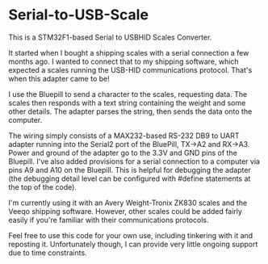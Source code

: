 # Serial-to-USB-Scale
This is a STM32F1-based Serial to USBHID Scales Converter.

It started when I bought a shipping scales with a serial connection a few months ago. I wanted to connect that to my shipping software, which expected a scales running the USB-HID communications protocol. That's when this adapter came to be!

I use the Bluepill to send a character to the scales, requesting data. The scales then responds with a text string containing the weight and some other details. The adapter parses the string, then sends the data onto the computer.

The wiring simply consists of a MAX232-based RS-232 DB9 to UART adapter running into the Serial2 port of the BluePill, TX->A2 and RX->A3. Power and ground of the adapter go to the 3.3V and GND pins of the Bluepill. I've also added provisions for a serial connection to a computer via pins A9 and A10 on the Bluepill. This is helpful for debugging the adapter (the debugging detail level can be configured with #define statements at the top of the code).

I'm currently using it with an Avery Weight-Tronix ZK830 scales and the Veeqo shipping software. However, other scales could be added fairly easily if you're familiar with their communications protocols.

Feel free to use this code for your own use, including tinkering with it and reposting it. Unfortunately though, I can provide very little ongoing support due to time constraints.
